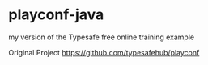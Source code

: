 playconf-java
=============

my version of the Typesafe free online training example

Original Project https://github.com/typesafehub/playconf

